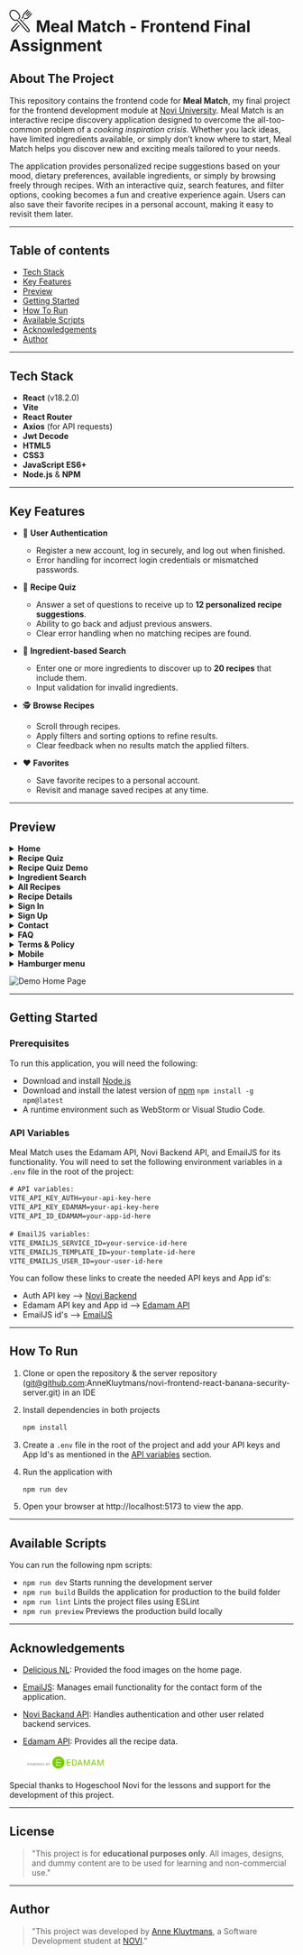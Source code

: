# <img src="src/assets/icons/logo-icon.svg" alt="MealMatch Logo" width="40"/> Meal Match - Frontend Final Assignment

## About The Project

This repository contains the frontend code for **Meal Match**, my final project for the frontend development module at [Novi University](https://www.novi.nl).
Meal Match is an interactive recipe discovery application designed to overcome the all-too-common problem of a *cooking inspiration crisis*. Whether you lack ideas, have limited ingredients available, or simply don’t know where to start, Meal Match helps you discover new and exciting meals tailored to your needs.

The application provides personalized recipe suggestions based on your mood, dietary preferences, available ingredients, or simply by browsing freely through recipes. With an interactive quiz, search features, and filter options, cooking becomes a fun and creative experience again. Users can also save their favorite recipes in a personal account, making it easy to revisit them later.

---

## Table of contents

- [Tech Stack](#tech-stack)
- [Key Features](#key-features)
- [Preview](#preview)
- [Getting Started](#getting-started)
- [How To Run](#how-to-run)
- [Available Scripts](#available-scripts)
- [Acknowledgements](#acknowledgements)
- [Author](#author)

---

## Tech Stack
- **React** (v18.2.0)
- **Vite**
- **React Router**
- **Axios** (for API requests)
- **Jwt Decode**
- **HTML5**
- **CSS3**
- **JavaScript ES6+**
- **Node.js** & **NPM**

---

## Key Features

- 🔑 **User Authentication**
    - Register a new account, log in securely, and log out when finished.
    - Error handling for incorrect login credentials or mismatched passwords.

- 🎲 **Recipe Quiz**
    - Answer a set of questions to receive up to **12 personalized recipe suggestions**.
    - Ability to go back and adjust previous answers.
    - Clear error handling when no matching recipes are found.

- 🥕 **Ingredient-based Search**
    - Enter one or more ingredients to discover up to **20 recipes** that include them.
    - Input validation for invalid ingredients.

- 🕵️ **Browse Recipes**
    - Scroll through recipes.
    - Apply filters and sorting options to refine results.
    - Clear feedback when no results match the applied filters.

- ❤️ **Favorites**
    - Save favorite recipes to a personal account.
    - Revisit and manage saved recipes at any time.

---

## Preview

<details>
<summary><strong>Home</strong></summary>  

![Home Page](src/assets/screenshots/screenshot-home.png)
</details>  

<details>
<summary><strong>Recipe Quiz</strong></summary>  

![Recipe Quiz](src/assets/screenshots/screenshot-recipe-quiz.png)
</details>  

<details>
<summary><strong>Recipe Quiz Demo</strong></summary>  

![Recipe Quiz](src/assets/screenshots/demo-recipe-quiz.gif)
</details>  

<details>
<summary><strong>Ingredient Search</strong></summary>  

![Ingredient Search](src/assets/screenshots/screenshot-ingredient-search.png)
</details>  

<details>
<summary><strong>All Recipes</strong></summary>  

![All Recipes](src/assets/screenshots/screenshot-all-recipes.png)
</details>  

<details>
<summary><strong>Recipe Details</strong></summary>  

![Recipe Details](src/assets/screenshots/screenshot-recipe-details.png)
</details>  

<details>
<summary><strong>Sign In</strong></summary>  

![Sing In](src/assets/screenshots/screenshot-sign-in.png)
</details>  

<details>
<summary><strong>Sign Up</strong></summary>  

![Sing Up](src/assets/screenshots/screenshot-sign-up.png)
</details>  

<details>
<summary><strong>Contact</strong></summary>  

![Contact](src/assets/screenshots/screenshot-contact.png)
</details>  

<details>
<summary><strong>FAQ</strong></summary>  

![Contact](src/assets/screenshots/screenshot-faq.png)
</details>  

<details>
<summary><strong>Terms & Policy</strong></summary>  

![Terms & Policy](src/assets/screenshots/screenshot-terms-and-policy.png)
</details>  

<details>
<summary><strong>Mobile</strong></summary>  

![Screenshot mobile](src/assets/screenshots/screenshot-mobile.png)
</details> 

<details>
<summary><strong>Hamburger menu</strong></summary>  

![Hamburger Menu](src/assets/screenshots/screenshot-hamburger-menu.png)
</details>  

![Demo Home Page](src/assets/screenshots/demo-responsiveness.gif)

---

## Getting Started

### Prerequisites

To run this application, you will need the following:
- Download and install [Node.js](https://nodejs.org/)
- Download and install the latest version of [npm](https://www.npmjs.com/) 
    ```npm install -g npm@latest```
- A runtime environment such as WebStorm or Visual Studio Code.

### API Variables

Meal Match uses the Edamam API, Novi Backend API, and EmailJS for its functionality. You will need to set the following 
environment variables in a `.env` file in the root of the project:

```env
# API variables:
VITE_API_KEY_AUTH=your-api-key-here
VITE_API_KEY_EDAMAM=your-api-key-here
VITE_API_ID_EDAMAM=your-app-id-here

# EmailJS variables:
VITE_EMAILJS_SERVICE_ID=your-service-id-here
VITE_EMAILJS_TEMPLATE_ID=your-template-id-here
VITE_EMAILJS_USER_ID=your-user-id-here
```

You can follow these links to create the needed API keys and App id's:
- Auth API key --> [Novi Backend](https://novi.datavortex.nl/)  
- Edamam API key and App id --> [Edamam API](https://developer.edamam.com/edamam-recipe-api)
- EmailJS id's --> [EmailJS](https://www.emailjs.com/)

---

## How To Run

1. Clone or open the repository & the server repository (git@github.com:AnneKluytmans/novi-frontend-react-banana-security-server.git) in an IDE

2. Install dependencies in both projects
   ```bash
   npm install
   ```

3. Create a `.env` file in the root of the project and add your API keys and App Id's as mentioned in the [API variables](#api-variables) section.

4. Run the application with
   ```bash
   npm run dev
   ```
5. Open your browser at http://localhost:5173 to view the app.

---

## Available Scripts

You can run the following npm scripts:
- ```npm run dev``` Starts running the development server
- ```npm run build``` Builds the application for production to the build folder
- ```npm run lint``` Lints the project files using ESLint
- ```npm run preview``` Previews the production build locally

---

## Acknowledgements
- [Delicious NL](https://deliciousmagazine.nl/): Provided the food images on the home page.
- [EmailJS](https://www.emailjs.com/): Manages email functionality for the contact form of the application.
- [Novi Backand API](https://novi.datavortex.nl/): Handles authentication and other user related backend services.
- [Edamam API](https://developer.edamam.com/edamam-recipe-api): Provides all the recipe data.

  <img src="src/assets/icons/edamam-badge.svg" alt="EDAMAM API" width="150">

Special thanks to Hogeschool Novi for the lessons and support for the development of this project.

---

## License

> "This project is for **educational purposes only**. All images, designs, and dummy content are to be used for learning and non-commercial use."

---

## Author
> "This project was developed by [Anne Kluytmans](https://github.com/AnneKluytmans), a Software Development student at [NOVI](https://www.novi.nl/)."